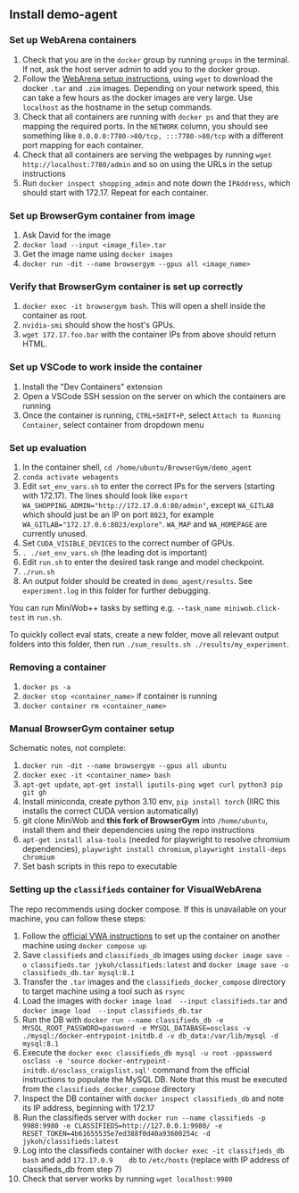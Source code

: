 ## Install demo-agent

### Set up WebArena containers

1. Check that you are in the `docker` group by running `groups` in the terminal. If not, ask the host server admin to add you to the docker group. 
1. Follow the [WebArena setup instructions](https://github.com/web-arena-x/webarena/tree/main/environment_docker#individual-website), using `wget` to download the docker `.tar` and `.zim` images. Depending on your network speed, this can take a few hours as the docker images are very large. Use `localhost` as the hostname in the setup commands.
1. Check that all containers are running with `docker ps` and that they are mapping the required ports. In the `NETWORK` column, you should see something like `0.0.0.0:7780->80/tcp, :::7780->80/tcp` with a different port mapping for each container.
1. Check that all containers are serving the webpages by running `wget http://localhost:7780/admin` and so on using the URLs in the setup instructions
1. Run `docker inspect shopping_admin` and note down the `IPAddress`, which should start with 172.17. Repeat for each container.

### Set up BrowserGym container from image

1. Ask David for the image
1. `docker load --input <image_file>.tar`
1. Get the image name using `docker images`
1. `docker run -dit --name browsergym --gpus all <image_name>`


### Verify that BrowserGym container is set up correctly

1. `docker exec -it browsergym bash`. This will open a shell inside the container as root.
1. `nvidia-smi` should show the host's GPUs.
1. `wget 172.17.foo.bar` with the container IPs from above should return HTML.

### Set up VSCode to work inside the container

1. Install the "Dev Containers" extension
1. Open a VSCode SSH session on the server on which the containers are running
1. Once the container is running, `CTRL+SHIFT+P`, select `Attach to Running Container`, select container from dropdown menu


### Set up evaluation
1. In the container shell, `cd /home/ubuntu/BrowserGym/demo_agent`
1. `conda activate webagents`
1. Edit `set_env_vars.sh` to enter the correct IPs for the servers (starting with 172.17). The lines should look like `export WA_SHOPPING_ADMIN="http://172.17.0.6:80/admin"`, except `WA_GITLAB` which should just be an IP on port `8023`, for example `WA_GITLAB="172.17.0.6:8023/explore"`. `WA_MAP` and `WA_HOMEPAGE` are currently unused.
1. Set `CUDA_VISIBLE_DEVICES` to the correct number of GPUs.
1. `. ./set_env_vars.sh` (the leading dot is important)
1. Edit `run.sh` to enter the desired task range and model checkpoint.
1. `./run.sh`
1. An output folder should be created in `demo_agent/results`. See `experiment.log` in this folder for further debugging.

You can run MiniWob++ tasks by setting e.g. `--task_name miniwob.click-test` in `run.sh`.

To quickly collect eval stats, create a new folder, move all relevant output folders into this folder, then run `./sum_results.sh ./results/my_experiment`.

### Removing a container
1. `docker ps -a`
1. `docker stop <container_name>` if container is running
1. `docker container rm <container_name>`

### Manual BrowserGym container setup

Schematic notes, not complete:

1. `docker run -dit --name browsergym --gpus all ubuntu`
1. `docker exec -it <container_name> bash`
1. `apt-get update`, `apt-get install iputils-ping wget curl python3 pip git gh`
1. Install miniconda, create python 3.10 env,  `pip install torch` (IIRC this installs the correct CUDA version automatically)
1. git clone MiniWob and **this fork of BrowserGym** into `/home/ubuntu`, install them and their dependencies using the repo instructions
1. `apt-get install alsa-tools` (needed for playwright to resolve chromium dependencies), `playwright install chromium`, `playwright install-deps chromium`
1. Set bash scripts in this repo to executable

### Setting up the `classifieds` container for VisualWebArena

The repo recommends using docker compose. If this is unavailable on your machine, you can follow these steps:

1. Follow the [official VWA instructions](https://github.com/web-arena-x/visualwebarena/tree/main/environment_docker#classifieds-website) to set up the container on another machine using `docker compose up`
1. Save `classifieds` and `classifieds_db` images using `docker image save -o classifieds.tar jykoh/classifieds:latest` and `docker image save -o classifieds_db.tar mysql:8.1`
1. Transfer the `.tar` images and the `classifieds_docker_compose` directory to target machine using a tool such as `rsync`
1. Load the images with `docker image load  --input classifieds.tar` and `docker image load  --input classifieds_db.tar`
1. Run the DB with `docker run --name classifieds_db -e MYSQL_ROOT_PASSWORD=password -e MYSQL_DATABASE=osclass -v ./mysql:/docker-entrypoint-initdb.d -v db_data:/var/lib/mysql -d mysql:8.1`
1. Execute the `docker exec classifieds_db mysql -u root -ppassword osclass -e 'source docker-entrypoint-initdb.d/osclass_craigslist.sql'` command from the official instructions to populate the MySQL DB. Note that this must be executed from the `classifieds_docker_compose` directory
1. Inspect the DB container with `docker inspect classifieds_db` and note its IP address, beginning with 172.17
1. Run the classifieds server with `docker run --name classifieds -p 9980:9980 -e CLASSIFIEDS=http://127.0.0.1:9980/ -e RESET_TOKEN=4b61655535e7ed388f0d40a93600254c -d jykoh/classifieds:latest`
1. Log into the classifieds container with `docker exec -it classifieds_db bash` and add `172.17.0.9    db` to `/etc/hosts` (replace with IP address of classifieds_db from step 7)
1. Check that server works by running `wget localhost:9980`